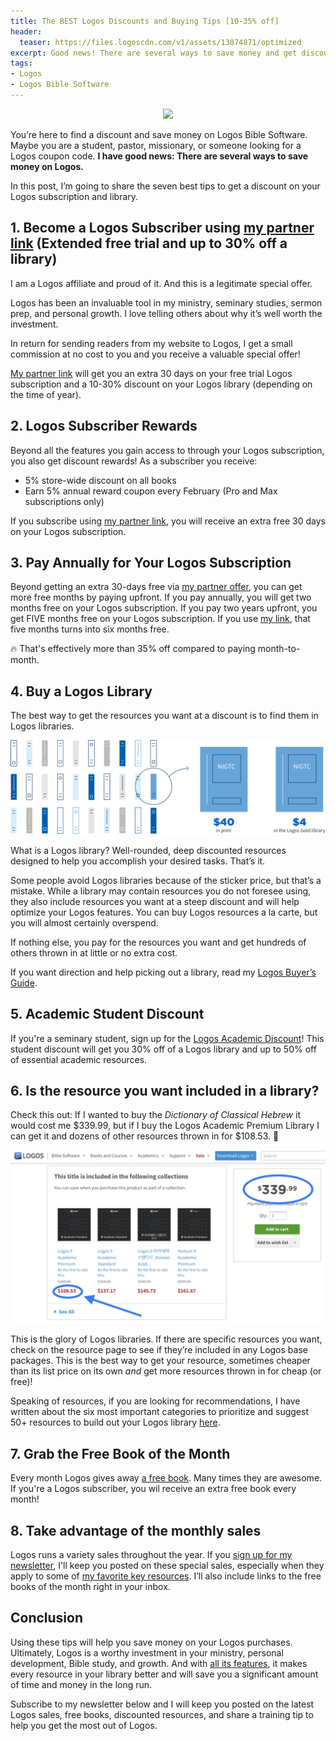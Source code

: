 ```yaml
---
title: The BEST Logos Discounts and Buying Tips [10-35% off]
header:
  teaser: https://files.logoscdn.com/v1/assets/13874871/optimized
excerpt: Good news! There are several ways to save money and get discounts on Logos.
tags:
- Logos
- Logos Bible Software
---
```

<p align="center">
<img src="https://files.logoscdn.com/v1/assets/13874871/optimized" width="400"/>
</p>

You’re here to find a discount and save money on Logos Bible Software. Maybe you are a student, pastor, missionary, or someone looking for a Logos coupon code. **I have good news: There are several ways to save money on Logos.**

In this post, I’m going to share the seven best tips to get a discount on your Logos subscription and library.

## 1. Become a Logos Subscriber using [my partner link](https://logos.sjv.io/stapleton) (Extended free trial and up to 30% off a library)

I am a Logos affiliate and proud of it. And this is a legitimate special offer.

Logos has been an invaluable tool in my ministry, seminary studies, sermon prep, and personal growth. I love telling others about why it’s well worth the investment.

In return for sending readers from my website to Logos, I get a small commission at no cost to you and you receive a valuable special offer!

[My partner link](https://logos.sjv.io/stapleton) will get you an extra 30 days on your free trial Logos subscription and a 10-30% discount on your Logos library (depending on the time of year).

## 2. Logos Subscriber Rewards

Beyond all the features you gain access to through your Logos subscription, you also get discount rewards! As a subscriber you receive:
- 5% store-wide discount on all books
- Earn 5% annual reward coupon every February (Pro and Max subscriptions only)

If you subscribe using [my partner link](https://logos.sjv.io/stapleton), you will receive an extra free 30 days on your Logos subscription.

## 3. Pay Annually for Your Logos Subscription

Beyond getting an extra 30-days free via [my partner offer](https://logos.sjv.io/stapleton), you can get more free months by paying upfront. If you pay annually, you will get two months free on your Logos subscription. If you pay two years upfront, you get FIVE months free on your Logos subscription. If you use [my link](https://logos.sjv.io/stapleton), that five months turns into six months free.

🔥 That's effectively more than 35% off compared to paying month-to-month. 

## 4. Buy a Logos Library

The best way to get the resources you want at a discount is to find them in Logos libraries. 

![](/assets/images/l10-cost-and-affordability-illu-1-2x.png)

What is a Logos library? Well-rounded, deep discounted resources designed to help you accomplish your desired tasks. That’s it.

Some people avoid Logos libraries because of the sticker price, but that’s a mistake. While a library may contain resources you do not foresee using, they also include resources you want at a steep discount and will help optimize your Logos features. You can buy Logos resources a la carte, but you will almost certainly overspend.

If nothing else, you pay for the resources you want and get hundreds of others thrown in at little or no extra cost.

If you want direction and help picking out a library, read my [Logos Buyer’s Guide](https://www.nickstapleton.me/logos-buyers-guide/).

## 5. Academic Student Discount

If you're a seminary student, sign up for the [Logos Academic Discount](https://logos.sjv.io/eKOJPj)! This student discount will get you 30% off of a Logos library and up to 50% off of essential academic resources.

## 6. Is the resource you want included in a library?

Check this out: If I wanted to buy the _Dictionary of Classical Hebrew_ it would cost me $339.99, but if I buy the Logos Academic Premium Library I can get it and dozens of other resources thrown in for $108.53. 🤯

![Dynamic Pricing](/assets/images/dynamic.JPG "Dynamic Price")

This is the glory of Logos libraries. If there are specific resources you want, check on the resource page to see if they’re included in any Logos base packages. This is the best way to get your resource, sometimes cheaper than its list price on its own _and_ get more resources thrown in for cheap (or free)!

Speaking of resources, if you are looking for recommendations, I have written about the six most important categories to prioritize and suggest 50+ resources to build out your Logos library [here](https://www.nickstapleton.me/logos-resources/).

## 7. Grab the Free Book of the Month

Every month Logos gives away [a free book](https://logos.sjv.io/freebook). Many times they are awesome. If you're a Logos subscriber, you wil receive an extra free book every month!

## 8. Take advantage of the monthly sales

Logos runs a variety sales throughout the year. If you [sign up for my newsletter](https://nickstapleton.ck.page/), I'll keep you posted on these special sales, especially when they apply to some of [my favorite key resources](https://partner.logosbible.com/click.track?CID=453900&AFID=467957&nonencodedurl=https://www.logos.com/nickstapleton). I’ll also include links to the free books of the month right in your inbox.

## Conclusion

Using these tips will help you save money on your Logos purchases. Ultimately, Logos is a worthy investment in your ministry, personal development, Bible study, and growth. And with [all its features](https://www.nickstapleton.me/Why-You-Should-Buy-Logos/), it makes every resource in your library better and will save you a significant amount of time and money in the long run.

Subscribe to my newsletter below and I will keep you posted on the latest Logos sales, free books, discounted resources, and share a training tip to help you get the most out of Logos.

<script async data-uid="e75da6f296" src="https://nickstapleton.ck.page/e75da6f296/index.js"></script>
